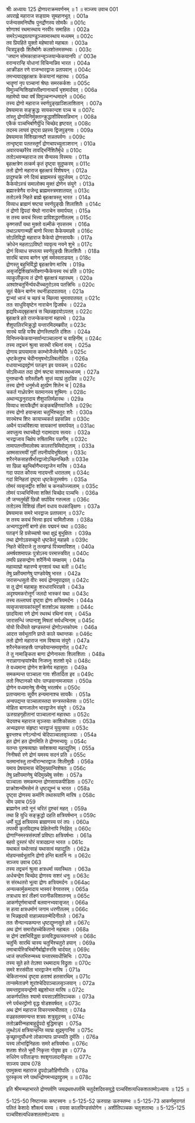 श्रीः
अध्यायः 125
द्रोणपराक्रमवर्णनम् ॥ 1 ॥
सञ्जय उवाच 	001  
अपराह्णे महाराज सङ्ग्रामः सुमहानभूत् ।	001a  
पर्जन्यसमनिर्घोषः पुनर्द्रोणस्य सोमकैः ॥	001c  
शोणाश्वं रथमास्थाय नरवीरः समाहितः ।	002a  
समरेऽभ्यद्रवत्पाण्डूञ्जवमास्थाय मध्यमम् ॥	002c  
तव प्रियहिते युक्तो महेष्वासो महाबलः ।	003a  
चित्रपुङ्खैः शितैर्बाणैः कलशोत्तमसम्भवः ।	003c  
\'जघान सोमकान्राजन्सृञ्जयान्केकयानपि ॥\'	003e  
वरान्वरान्हि योधानां विचिन्वन्निव भारत ।	004a  
आक्रीडत रणे राजन्भारद्वाजः प्रतापवान् ॥	004c  
तमभ्ययाद्बृहत्क्षत्रः केकयानां महारथः ।	005a  
भातॄणां नृप पञ्चानां श्रेष्ठः समरकर्कशः ॥	005c  
विमुञ्चन्विशिखांस्तीक्ष्णानाचार्यं भृशमार्दयत् ।	006a  
महामेघो यथा वर्षं विमुञ्चन्गन्धमादने ॥	006c  
तस्य द्रोणो महाराज स्वर्णपुङ्खाञ्शिलाशितान् ।	007a  
प्रेषयामास सङ्क्रुद्धः सायकान्दश पञ्च च ॥	007c  
तांस्तु द्रोणविनिर्मुक्तान्क्रुद्धाशीविषसन्निभान् ।	008a  
एकैकं पञ्चभिर्बाणैर्युधि चिच्छेद हृष्टवत् ॥	008c  
तदस्य लाघवं दृष्ट्वा प्रहस्य द्विजपुङ्गवः ।	009a  
प्रेषयामास विशिखानष्टौ सन्नतपर्वणः ॥	009c  
तान्दृष्ट्वा पततस्तूर्णं द्रोणचापच्युताञ्शरान् ।	010a  
अवारयच्छरैरेव तावद्भिर्निशितैर्मृधे ॥	010c  
ततोऽभवन्महाराज तव सैन्यस्य विस्मयः ।	011a  
बृहत्क्षत्रेण तत्कर्म कृतं दृष्ट्वा सुदुष्करम् ॥	011c  
ततो द्रोणो महाराज बृहत्क्षत्रं विशेषयन् ।	012a  
प्रादुश्चक्रे रणे दिव्यं ब्राह्ममस्त्रं सुदुर्जयम् ॥	012c  
कैकेयोऽस्त्रं समालोक्य मुक्तं द्रोणेन संयुगे ।	013a  
ब्रह्मास्त्रेणैव राजेन्द्र ब्राह्ममस्त्रमशातयत् ॥	013c  
ततोऽस्त्रे निहते ब्राह्मे बृहत्क्षत्रस्तु भारत ।	014a  
विव्याध ब्राह्मणं षष्ट्या स्वर्णपुङ्खैः शिलाशितैः ॥	014c  
तं द्रोणो द्विपदां श्रेष्ठो नाराचेन समार्पयत् ।	015a  
स तस्य कवचं भित्त्वा प्राविशद्धरणीतलम् ॥	015c  
कृष्णसर्पो यथा मुक्तो वल्मीकं नृपसत्तम ।	016a  
तथाऽत्यगान्महीं बाणो भित्त्वा कैकेयमाहवे ॥	016c  
सोऽतिविद्धो महाराज कैकेयो द्रोणसायकैः ।	017a  
क्रोधेन महताऽऽविष्टो व्यावृत्य नयने शुभे ॥	017c  
द्रोणं विव्याध सप्तत्या स्वर्णपुङ्खैः शिलाशितैः ।	018a  
सारथिं चास्य बाणेन भृशं मर्मस्वताडयत् ॥	018c  
द्रोणस्तु बहुभिर्विद्धो बृहत्क्षत्रेण मारिष ।	019a  
असृजद्विशिखांस्तीक्ष्णान्कैकेयस्य रथं प्रति ॥	019c  
व्याकुलीकृत्य तं द्रोणो बृहत्क्षत्रं महारथम् ।	020a  
अश्वांश्चतुर्भिर्न्यवधीच्चतुरोऽस्य पतत्त्रिभिः ॥	020c  
सूतं चैकेन बाणेन रथनीडादपातयत् ।	021a  
द्वाभ्यां ध्वजं च च्छत्रं च च्छित्त्वा भूमावपातयत् ॥	021c  
ततः साधुविसृष्टेन नाराचेन द्विजर्षभः ।	022a  
हृद्यविध्यद्बृहत्क्षत्रं स च्छिन्नहृदयोऽपतत् ॥	022c  
बृहत्क्षत्रे हते राजन्केकयानां महारथे ।	023a  
शैशुपालिरभिक्रुद्धो यन्तारमिदमब्रवीत् ॥	023c  
सारथे याहि यत्रैष द्रोणस्तिष्ठति दंशितः ।	024a  
विनिघ्नन्केकयान्सर्वान्पाञ्चालानां च वाहिनीम् ॥	024c  
तस्य तद्वचनं श्रुत्वा सारथी रथिनां वरम् ।	025a  
द्रोणाय प्रापयामास काम्भोजैर्जवनैर्हयैः ॥	025c  
धृष्टकेतुश्च चेदीनामृषभोऽतिबलोदितः ।	026a  
वधायाभ्यद्रवद्द्रोणं पतङ्ग इव पावकम् ॥	026c  
सोऽविध्यत तदा द्रोणं षष्ट्या साश्वरथध्वजम् ।	027a  
पुनश्चान्यैः सरैस्तीक्ष्णैः सुप्तं व्याघ्रं तुदन्निव ॥	027c  
तस्य द्रोणो धनुर्मध्ये क्षुरप्रेण शितेन च |	028a  
चकर्त गार्ध्रपत्रेण यतमानस्य शुष्मिणः ॥	028c  
अथान्यद्धनुरादाय शैशुपालिर्महारथः ।	029a  
विव्याध सायकैर्द्रोणं कङ्कबर्हिणवाजितैः ॥	029c  
तस्य द्रोणो हयान्हत्वा चतुर्भिश्चतुरः शरैः ।	030a  
सारथेश्च शिरः कायाच्चकर्त प्रहसन्निव ॥	030c  
अथैनं पञ्चविंशत्या सायकानां समार्पयत् ॥	031ac  
अवप्लुत्य रथाच्चैद्यो गदामादाय सत्वरः ।	032a  
भारद्वाजाय चिक्षेप रुषितामिव पन्नगीम् ॥	032c  
तामापतन्तीमालोक्य कालरात्रिमिवोद्यताम् ।	033a  
अश्मसारमयीं गुर्वीं तपनीयविभूषिताम् ।	033c  
शरैरनेकसाहस्रैर्भारद्वाजोऽच्छिनच्छितैः ॥	033e  
सा छिन्ना बहुभिर्बाणैभारद्वाजेन मारिष ।	034a  
गदा पपात कौरव्य नादयन्ती धरातलम् ॥	034c  
गदां विनिहतां दृष्ट्वा धृष्टकेतुरमर्षणः ।	035a  
तोमरं व्यसृजद्वीरः शक्तिं च कनकोज्ज्वलाम् ॥	035c  
तोमरं पञ्चभिर्भित्त्वा शक्तिं चिच्छेद पञ्चभिः ।	036a  
तौ जग्मतुर्महीं छिन्नौ सर्पाविव गरुत्मता ॥	036c  
ततोऽस्य विशिखं तीक्ष्णं वधाय वधकाङ्क्षिणः ।	037a  
प्रेषयामास समरे भारद्वाजः प्रतापवान् ॥	037c  
स तस्य कवचं भित्त्वा हृदयं चामितौजसः ।	038a  
अभ्यगाद्धरणीं बाणो हंसः पद्मवनं यथा ॥	038c  
पतङ्गं हि ग्रसेच्चाषो यथा क्षुद्रं बुभुक्षितः ।	039a  
तथा द्रोणोऽग्रसच्छूरो धृष्टकेतुं महाहवे ॥	039c  
निहते चेदिराजे तु तत्खण्डं पित्र्यमाविशत् ।	040a  
अमर्षवशमापन्नः पुत्रोऽस्य परमास्त्रवित् ॥	040c  
तमपि प्रहसन्द्रोणः शरैर्निन्ये यमक्षयम् ।	041a  
महाव्याघ्रो महारण्ये मृगशावं यथा बली ॥	041c  
तेषु प्रक्षीयमाणेषु पाण्डवेयेषु भारत ।	042a  
जरासन्धसुतो वीरः स्वयं द्रोणमुपाद्रवत् ॥	042c  
स तु द्रोणं महाबाहुः शरधाराभिराहवे ।	043a  
अदृश्यमकरोत्तूर्णं जलदो भास्करं यथा ॥	043c  
तस्य तल्लाघवं दृष्ट्वा द्रोणः क्षत्रियमर्दनः ।	044a  
व्यसृजत्सायकांस्तूर्णं शतशोऽथ सहस्रशः ॥	044c  
छादयित्वा रणे द्रोणं रथस्थं रथिनां वरम् ।	045a  
जारासन्धिं जघानाशु मिषतां सर्वधन्विनाम् ॥	045c  
योयो विधीयते खण्डस्तन्तं द्रोणोऽन्तकोपमः ।	046a  
आदत्त सर्वभूतानि प्राप्ते काले यथान्तकः ॥	046c  
ततो द्रोणो महाराज नाम विश्राव्य संयुगे ।	047a  
शरैरनेकसाहस्रैः पाण्डवेयान्समावृणोत् ॥	047c  
ते तु नामाङ्किता बाणा द्रोणेनास्ताः शिलाशिताः ।	048a  
नरान्नागान्हयांश्चैव निजघ्नुः शतशो मृधे ॥	048c  
ते वध्यमाना द्रोणेन शक्रेणेव महासुराः ।	049a  
समकम्पन्त पाञ्चाला गावः शीतार्दिता इव ॥	049c  
ततो निष्टानको घोरः पाण्डवानामजायत ।	050a  
द्रोणेन वध्यमानेषु सैन्येषु भरतर्षभ ॥	050c  
प्रताप्यमानाः सूर्येण हन्यमानाश्च सायकैः ।	051a  
अन्वपद्यन्त पाञ्चालास्तदा सन्त्रस्तचेतसः ॥	051c  
मोहिता बाणजालेन भारद्वाजेन संयुगे ।	052a  
ऊरुग्राहगृहीतानां पाञ्चालानां महारथाः ॥	052c  
चेदयश्च महाराज सृञ्जयाः काशिकोसलाः ।	053a  
अभ्यद्रवन्त संहृष्टा भारद्वाजं युयुत्सया ॥	053c  
ब्रुवन्तश्च रणेऽन्योन्यं चेदिपाञ्चालसृञ्जयाः ।	054a  
हत द्रोणं हत द्रोणमिति ते द्रोणमभ्ययुः ॥	054c  
यतन्तः पुरुषव्याघ्राः सर्वशक्त्या महाद्युतिम् ।	055a  
निनीषवो रणे द्रोणं यमस्य सदनं प्रति ॥	055c  
यतमानांस्तु तान्वीरान्भारद्वाजः शिलीमुखैः ।	056a  
यमाय प्रेषयामास चेदिमुख्यान्विशेषतः ॥	056c  
तेषु प्रक्षीयमाणेषु चेदिमुख्येषु सर्वशः ।	057a  
पाञ्चालाः समकम्पन्त द्रोणसायकपीडिताः ॥	057c  
प्राक्रोशन्भीमसेनं ते धृष्टद्युम्नं च भारत ।	058a  
दृष्ट्वा द्रोणस्य कर्माणि तथारूपाणि मारिष ॥	058c  
भीम उवाच 	059  
ब्राह्मणेन तपो नूनं चरितं दुश्चरं महत् ।	059a  
तथा हि युधि सङ्क्रुद्धो दहति क्षत्रियर्षभान् ॥	059c  
धर्मो युद्धं क्षत्रियस्य ब्राह्मणस्य परं तपः ।	060a  
तपस्वी कृतविद्यश्च प्रेक्षितेनापि निर्दहेत् ॥	060c  
द्रोणाग्निमस्त्रसंस्पर्शं प्रविष्टाः क्षत्रियर्षभाः ।	061a  
बहवो दुस्तरं घोरं यत्रादह्यन्त भारत ॥	061c  
यथाबलं यथोत्साहं यथासत्वं महाद्युतिः ।	062a  
मोहयन्सर्वभूतानि द्रोणो हन्ति बलानि नः ॥	062c  
सञ्जय उवाच 	063  
तस्य तद्वचनं श्रुत्वा क्षत्रधर्मा व्यवस्थितः ।	063a  
अर्धचन्द्रेण चिच्छेद द्रोणस्य सशरं धनुः ॥	063c  
स संरब्धतरो भूत्वा द्रोणः क्षत्रियमर्दनः ॥	064ac  
अन्यत्कार्मुकमादाय भास्वरं वेगवत्तरम् ।	065a  
तत्राधाय शरं तीक्ष्णं परानीकविशातनम् ॥	065c  
आकर्णपूर्णमाचार्यो बलवानभ्यवासृजत् ।	066a  
स हत्वा क्षत्रधर्माणं जगाम धरणीतलम् ॥	066c  
स भिन्नहृदयो वाहान्न्यपतन्मेदिनीतले ।	067a  
ततः सैन्यान्यकम्पन्त धृष्टद्युम्नसुते हते ॥	067c  
अथ द्रोणं समारोहच्चेकितानो महाबलः ।	068a  
स द्रोणं दशभिर्विद्ध्वा प्रत्यविद्ध्यत्स्तनान्तरे ॥	068c  
चतुर्भिः सारथिं चास्य चतुर्भिश्चतुरो हयान् ।	069a  
तमाचार्यस्त्रिभिर्बाणैर्बाह्वोरुरसि चार्दयत् ॥	069c  
ध्वजं सप्तभिरुन्मथ्य यन्तारमवधीत्त्रिभिः ।	070a  
तस्य सूते हते तेऽश्वा रथमादाय विद्रुताः ॥	070c  
समरे शरसंवीता भारद्वाजेन मारिष ।	071a  
चेकितानरथं दृष्ट्वा हताश्वं हतसारथिम् ॥	071c  
तान्समेतान्रणे शूरांश्चेदिपाञ्चालसृञ्जयान् ।	072a  
समन्ताद्द्रावयन्द्रोणो बह्वशोभत मारिष ॥	072c  
आकर्णपलितः श्यामो वयसाऽशीतिपञ्चकः ।	073a  
रणे पर्यचरद्द्रोणो वृद्धः षोडशवर्षवत् ॥	073c  
अथ द्रोणं महाराज विचरन्तमभीतवत् ।	074a  
वज्रहस्तममन्यन्त शत्रवः शत्रुसूदनम् ॥	074c  
ततोऽब्रवीन्महाबाहुर्द्रुपदो बुद्धिमान्नृप ।	075a  
लुब्धोऽयं क्षत्रियान्हन्ति व्याघ्रः क्षुद्रमृगानिव ॥	075c  
कृच्छ्रान्दुर्योधनो लोकान्पापः प्राप्स्यति दुर्मतिः ।	076a  
यस्य लोभाद्विनिहताः समरे क्षत्रियर्षभाः ॥	076c  
शतशः शेरते भूमौ निकृत्ता गोवृषा इव ।	077a  
रुधिरेण परीताङ्गाः श्वशृगालादनीकृताः ॥	077c  
सञ्जय उवाच 	078  
एवमुक्त्वा महाराज द्रुपदोऽक्षौहिणीपतिः ।	078a  
पुरस्कृत्य रणे पार्थान्द्रोणमभ्यद्रवद्द्रुतम् ॥ ॥	078c  

इति श्रीमन्महाभारते द्रोणपर्वणि जयद्रथवधपर्वमि चतुर्दशदिवसयुद्धे पञ्चविंशत्यधिकशततमोऽध्यायः ॥ 125 ॥

5-125-50 निष्टानकः कष्टस्वनः ॥ 5-125-52 ऊरुग्राहः ऊरुस्तम्भः ॥ 5-125-73 आकर्णमुपागतं पलितं केशादेः शौक्ल्यं यस्य । वयसा कालपिण्डसंयोगेन । अशीतिपञ्चकः चतुःशताब्दः ॥ 5-125-125 पञ्चविंशत्यधिकशततमोऽध्यायः ॥
